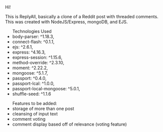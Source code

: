 Hi!

This is ReplyAll, basically a clone of a Reddit post with threaded comments. This was created with NodeJS/Express, mongoDB, and EJS.

<ul> 
Technologies Used
    <li> body-parser: ^1.18.3,</li>
    <li> connect-flash: ^0.1.1,  </li>
    <li> ejs: ^2.6.1, </li>
    <li> express: ^4.16.3, </li>
    <li> express-session: ^1.15.6, </li>
    <li> method-override: ^2.3.10, </li>
    <li> moment: ^2.22.2, </li>
    <li> mongoose: ^5.1.7, </li>
    <li> passport: ^0.4.0, </li>
    <li> passport-lcal: ^1.0.0, </li>
    <li> passport-local-mongoose: ^5.0.1, </li>
    <li> shuffle-seed: ^1.1.6 </li>
</ul>

<ul>
Features to be added: 
    <li> storage of more than one post </li> 
    <li> cleansing of input text </li> 
    <li> comment voting </li> 
    <li> comment display based off of relevance (voting feature) </li> 
</ul>
